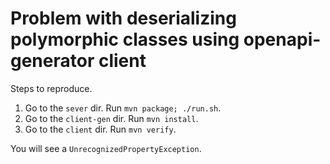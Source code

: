 # Problem with deserializing polymorphic classes using openapi-generator client

Steps to reproduce.

1. Go to the `sever` dir. Run `mvn package; ./run.sh`.
2. Go to the `client-gen` dir. Run `mvn install`.
3. Go to the `client` dir. Run `mvn verify`.

You will see a `UnrecognizedPropertyException`.
